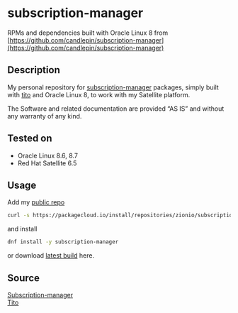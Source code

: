 # subscription-manager

RPMs and dependencies built with Oracle Linux 8 from [https://github.com/candlepin/subscription-manager](https://github.com/candlepin/subscription-manager)

## Description

My personal repository for [subscription-manager](https://github.com/candlepin/subscription-manager) packages, simply built with [tito](https://github.com/rpm-software-management/tito) and Oracle Linux 8, to work with my Satellite platform.

The Software and related documentation are provided “AS IS” and without any warranty of any kind.

## Tested on

* Oracle Linux 8.6, 8.7
* Red Hat Satellite 6.5

## Usage

Add my [public repo](https://packagecloud.io/zionio/subscription-manager)

```bash
curl -s https://packagecloud.io/install/repositories/zionio/subscription-manager/script.rpm.sh | bash
```

and install

```bash
dnf install -y subscription-manager
```

or download [latest build](https://github.com/zionio/subscription-manager/releases) here.

## Source

[Subscription-manager](https://github.com/candlepin/subscription-manager)  
[Tito](https://github.com/rpm-software-management/tito)
